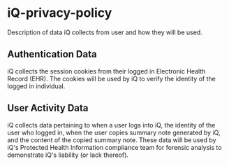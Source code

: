 # iQ-privacy-policy
Description of data iQ collects from user and how they will be used.

## Authentication Data
iQ collects the session cookies from their logged in Electronic Health Record (EHR). The cookies will be used by iQ to verify the identity of the logged in individual.

## User Activity Data
iQ collects data pertaining to when a user logs into iQ, the identity of the user who logged in, when the user copies summary note generated by iQ, and the content of the copied summary note. These data will be used by iQ's Protected Health Information compliance team for forensic analysis to demonstrate iQ's liability (or lack thereof).
